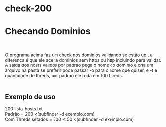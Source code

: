 # check-200

<h1>Checando Dominios</h1>
</br>

O programa acima faz um check nos dominios validando se estão up , a diferença é que ele aceita dominios sem https ou http incluindo para validar.
A saida dos hosts validos por padrao pega o nome do dominio e cria um arquivo na pasta se preferir pode passar -o para o nome que quiser, e -t e quantidade de threds, por padrao ele roda em 100 threds.
</br>
</br>
<h2>Exemplo de uso</h2>
200 lista-hosts.txt
</br>
Padrão = 200 <(subfinder -d exemplo.com)
</br>
Com Threds setados = 200 -t 50 <(subfinder -d exemplo.com)
